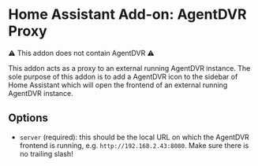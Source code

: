# Home Assistant Add-on: AgentDVR Proxy

⚠️ This addon does not contain AgentDVR ⚠️

This addon acts as a proxy to an external running AgentDVR instance. 
The sole purpose of this addon is to add a AgentDVR icon to the sidebar of Home Assistant which will open the frontend of an external running AgentDVR instance.

## Options

- `server` (required): this should be the local URL on which the AgentDVR frontend is running, e.g. `http://192.168.2.43:8080`. Make sure there is no trailing slash!
